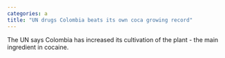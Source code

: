 ```yaml
---
categories: a
title: "UN drugs Colombia beats its own coca growing record"
---
```

The UN says Colombia has increased its cultivation of the plant - the main ingredient in cocaine.